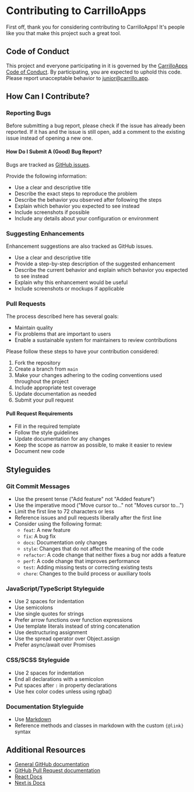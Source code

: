 # Contributing to CarrilloApps

First off, thank you for considering contributing to CarrilloApps! It's people like you that make this project such a great tool.

## Code of Conduct

This project and everyone participating in it is governed by the [CarrilloApps Code of Conduct](CODE_OF_CONDUCT.md). By participating, you are expected to uphold this code. Please report unacceptable behavior to [junior@carrillo.app](mailto:junior@carrillo.app).

## How Can I Contribute?

### Reporting Bugs

Before submitting a bug report, please check if the issue has already been reported. If it has and the issue is still open, add a comment to the existing issue instead of opening a new one.

#### How Do I Submit A (Good) Bug Report?

Bugs are tracked as [GitHub issues](https://github.com/carrilloapps/carrilloapps/issues).

Provide the following information:

* Use a clear and descriptive title
* Describe the exact steps to reproduce the problem
* Describe the behavior you observed after following the steps
* Explain which behavior you expected to see instead
* Include screenshots if possible
* Include any details about your configuration or environment

### Suggesting Enhancements

Enhancement suggestions are also tracked as GitHub issues.

* Use a clear and descriptive title
* Provide a step-by-step description of the suggested enhancement
* Describe the current behavior and explain which behavior you expected to see instead
* Explain why this enhancement would be useful
* Include screenshots or mockups if applicable

### Pull Requests

The process described here has several goals:

* Maintain quality
* Fix problems that are important to users
* Enable a sustainable system for maintainers to review contributions

Please follow these steps to have your contribution considered:

1. Fork the repository
2. Create a branch from `main`
3. Make your changes adhering to the coding conventions used throughout the project
4. Include appropriate test coverage
5. Update documentation as needed
6. Submit your pull request

#### Pull Request Requirements

* Fill in the required template
* Follow the style guidelines
* Update documentation for any changes
* Keep the scope as narrow as possible, to make it easier to review
* Document new code

## Styleguides

### Git Commit Messages

* Use the present tense ("Add feature" not "Added feature")
* Use the imperative mood ("Move cursor to..." not "Moves cursor to...")
* Limit the first line to 72 characters or less
* Reference issues and pull requests liberally after the first line
* Consider using the following format:
  * `feat`: A new feature
  * `fix`: A bug fix
  * `docs`: Documentation only changes
  * `style`: Changes that do not affect the meaning of the code
  * `refactor`: A code change that neither fixes a bug nor adds a feature
  * `perf`: A code change that improves performance
  * `test`: Adding missing tests or correcting existing tests
  * `chore`: Changes to the build process or auxiliary tools

### JavaScript/TypeScript Styleguide

* Use 2 spaces for indentation
* Use semicolons
* Use single quotes for strings
* Prefer arrow functions over function expressions
* Use template literals instead of string concatenation
* Use destructuring assignment
* Use the spread operator over Object.assign
* Prefer async/await over Promises

### CSS/SCSS Styleguide

* Use 2 spaces for indentation
* End all declarations with a semicolon
* Put spaces after `:` in property declarations
* Use hex color codes unless using rgba()

### Documentation Styleguide

* Use [Markdown](https://daringfireball.net/projects/markdown)
* Reference methods and classes in markdown with the custom `{@link}` syntax

## Additional Resources

* [General GitHub documentation](https://help.github.com)
* [GitHub Pull Request documentation](https://help.github.com/articles/about-pull-requests/)
* [React Docs](https://react.dev/)
* [Next.js Docs](https://nextjs.org/docs)
